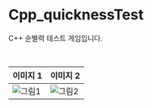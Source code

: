 # Cpp_quicknessTest

C++ 순별력 테스트 게임입니다.

<br>

|이미지 1|이미지 2|
|------|---|
|![그림1](https://user-images.githubusercontent.com/59974669/184548661-97a4185a-3f40-4719-b563-9012a3d28f90.png)|![그림2](https://user-images.githubusercontent.com/59974669/184548663-e596c221-74d5-4c8a-84fd-b917a935faa7.png)
